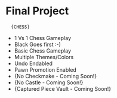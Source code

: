 # Final Project

      {CHESS} 
* 1 Vs 1 Chess Gameplay
* Black Goes first :-) 
* Basic Chess Gameplay
* Multiple Themes/Colors
* Undo Endabled
* Pawn Promotion Enabled
* {No Checkmake - Coming Soon!}
* {No Castle - Coming Soon!}
* {Captured Piece Vault - Coming Soon!}